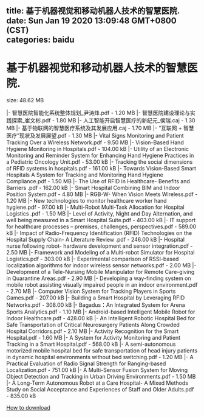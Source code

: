 
title: 基于机器视觉和移动机器人技术的智慧医院.
date: Sun Jan 19 2020 13:09:48 GMT+0800 (CST)    
categories: baidu
---

# 基于机器视觉和移动机器人技术的智慧医院.
size: 48.62 MB
 
 
|- 智慧医院智能化系统整体规划_尹涛烽.pdf - 1.20 MB
|- 智慧医院建设理论与实践探索_崔文彬.pdf - 1.80 MB
|- 人工智能开启智慧医疗的新纪元_侯瑞.caj - 1.30 MB
|- 基于物联网的智慧医疗系统及其发展应用.caj - 1.70 MB
|- “互联网 + 智慧医疗”现状及发展展望.pdf - 1.30 MB
|- Vital Signs Monitoring and Patient Tracking Over a Wireless Network.pdf - 9.50 MB
|- Vision-Based Hand Hygiene Monitoring in Hospitals.pdf - 104.00 kB
|- Utility of an Electronic Monitoring and Reminder System for Enhancing Hand Hygiene Practices in a Pediatric Oncology Unit.pdf - 53.00 kB
|- Tracking the social dimensions of RFID systems in hospitals.pdf - 161.00 kB
|- Towards Vision-Based Smart Hospitals  A System for Tracking and Monitoring Hand Hygiene Compliance.pdf - 1.50 MB
|- The Use of RFID in Healthcare- Benefits and Barriers .pdf - 162.00 kB
|- Smart Hospital Combining BIM and Indoor Position System.pdf - 4.80 MB
|- RGB-W- When Vision Meets Wireless.pdf - 1.20 MB
|- New technologies to monitor healthcare worker hand hygiene.pdf - 97.00 kB
|- Multi-Robot Multi-Task Allocation for Hospital Logistics .pdf - 1.50 MB
|- Level of Activity, Night and Day Alternation, and well being measured in a Smart Hospital Suite.pdf - 403.00 kB
|- IT support for healthcare processes – premises, challenges, perspectives.pdf - 589.00 kB
|- Impact of Radio-Frequency Identification (RFID) Technologies on the Hospital Supply Chain- A Literature Review .pdf - 246.00 kB
|- Hospital nurse following robot- hardware development and sensor integration.pdf - 2.50 MB
|- Framework and Modeling of a Multi-robot Simulator for Hospital Logistics.pdf - 303.00 kB
|- Experimental comparison of RSSI-based localization algorithms for indoor wireless sensor networks.pdf - 2.00 MB
|- Development of a Tele-Nursing Mobile Manipulator for Remote Care-giving in Quarantine Areas.pdf - 2.90 MB
|- Developing a way-finding system on mobile robot assisting visually impaired people in an indoor environment.pdf - 2.70 MB
|- Computer Vision System for Tracking Players in Sports Games.pdf - 207.00 kB
|- Building a Smart Hospital by Leveraging RFID Networks.pdf - 308.00 kB
|- Bagadus：An Integrated System for Arena Sports Analytics.pdf - 1.10 MB
|- Android-based Intelligent Mobile Robot for Indoor Healthcare.pdf - 428.00 kB
|- An Intelligent Robotic Hospital Bed for Safe Transportation of Critical Neurosurgery Patients Along Crowded Hospital Corridors.pdf - 2.10 MB
|- Activity Recognition for the Smart Hospital.pdf - 1.60 MB
|- A System for Activity Monitoring and Patient Tracking in a Smart Hospital.pdf - 568.00 kB
|- A semi-autonomous motorized mobile hospital bed for safe transportation of head injury patients in dynamic hospital environments without bed switching.pdf - 1.20 MB
|- A Practical Evaluation of Radio Signal Strength for Ranging-based Localization.pdf - 751.00 kB
|- A Multi-Sensor Fusion System for Moving Object Detection and Tracking in Urban Driving Environments.pdf - 1.50 MB
|- A Long-Term Autonomous Robot at a Care Hospital- A Mixed Methods Study on Social Acceptance and Experiences of Staff and Older Adults.pdf - 835.00 kB

[How to download](https://bpcam.bemobtrk.com/go/2ceec3aa-1ca2-46d6-b9ff-aaa5c184517c?jno=470)